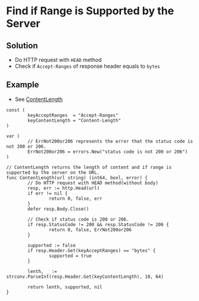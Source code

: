 # Find if Range is Supported by the Server

## Solution
* Do HTTP request with `HEAD` method
* Check if `Accept-Ranges` of response header equals to `bytes`

## Example
* See [ContentLength](https://pkg.go.dev/github.com/northbright/httputil#ContentLength)

```
const (
        keyAcceptRanges  = "Accept-Ranges"
        keyContentLength = "Content-Length"
)

var (
        // ErrNot200or206 represents the error that the status code is not 200 or 206.
        ErrNot200or206 = errors.New("status code is not 200 or 206")
)

// ContentLength returns the length of content and if range is supported by the server on the URL.
func ContentLength(url string) (int64, bool, error) {
        // Do HTTP request with HEAD method(without body)
        resp, err := http.Head(url)
        if err != nil {
                return 0, false, err
        }
        defer resp.Body.Close()

        // Check if status code is 200 or 206.
        if resp.StatusCode != 200 && resp.StatusCode != 206 {
                return 0, false, ErrNot200or206
        }

        supported := false
        if resp.Header.Get(keyAcceptRanges) == "bytes" {
                supported = true
        }

        lenth, _ := strconv.ParseInt(resp.Header.Get(keyContentLength), 10, 64)

        return lenth, supported, nil
}
```
